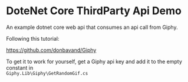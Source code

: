 # DoteNet Core ThirdParty Api Demo

An example dotnet core web api that consumes an api call from Giphy.

Following this tutorial:

https://github.com/donbavand/Giphy

To get it to work for yourself, get a Giphy api key and add it to the empty constant in  
`Giphy.Lib\Giphy\GetRandomGif.cs`
